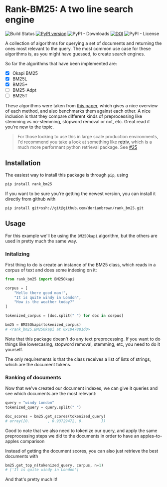 # Rank-BM25: A two line search engine

![Build Status](https://github.com/dorianbrown/rank_bm25/workflows/pytest/badge.svg)
[![PyPI version](https://badge.fury.io/py/rank-bm25.svg)](https://badge.fury.io/py/rank-bm25)
![PyPI - Downloads](https://img.shields.io/pypi/dm/rank_bm25)
[![DOI](https://zenodo.org/badge/166720547.svg)](https://zenodo.org/badge/latestdoi/166720547)
![PyPI - License](https://img.shields.io/pypi/l/rank_bm25)

A collection of algorithms for querying a set of documents and returning the ones most relevant to the query. The most common use case for these algorithms is, as you might have guessed, to create search engines.

So far the algorithms that have been implemented are:
- [x] Okapi BM25
- [x] BM25L
- [x] BM25+
- [ ] BM25-Adpt
- [ ] BM25T 

These algorithms were taken from [this paper](http://www.cs.otago.ac.nz/homepages/andrew/papers/2014-2.pdf), which gives a nice overview of each method, and also benchmarks them against each other. A nice inclusion is that they compare different kinds of preprocessing like stemming vs no-stemming, stopword removal or not, etc. Great read if you're new to the topic. 

> For those looking to use this in large scale production environments, I'd recommend you take a look at something like [retriv](https://github.com/AmenRa/retriv), which is a much more performant python retrieval package. See [#25](https://github.com/dorianbrown/rank_bm25/issues/25)

## Installation
The easiest way to install this package is through `pip`, using
```bash
pip install rank_bm25
```
If you want to be sure you're getting the newest version, you can install it directly from github with
```bash
pip install git+ssh://git@github.com/dorianbrown/rank_bm25.git
```

## Usage
For this example we'll be using the `BM25Okapi` algorithm, but the others are used in pretty much the same way.

### Initalizing

First thing to do is create an instance of the BM25 class, which reads in a corpus of text and does some indexing on it:
```python
from rank_bm25 import BM25Okapi

corpus = [
    "Hello there good man!",
    "It is quite windy in London",
    "How is the weather today?"
]

tokenized_corpus = [doc.split(" ") for doc in corpus]

bm25 = BM25Okapi(tokenized_corpus)
# <rank_bm25.BM25Okapi at 0x1047881d0>
```
Note that this package doesn't do any text preprocessing. If you want to do things like lowercasing, stopword removal, stemming, etc, you need to do it yourself. 

The only requirements is that the class receives a list of lists of strings, which are the document tokens.

### Ranking of documents

Now that we've created our document indexes, we can give it queries and see which documents are the most relevant:
```python
query = "windy London"
tokenized_query = query.split(" ")

doc_scores = bm25.get_scores(tokenized_query)
# array([0.        , 0.93729472, 0.        ])
```
Good to note that we also need to tokenize our query, and apply the same preprocessing steps we did to the documents in order to have an apples-to-apples comparison

Instead of getting the document scores, you can also just retrieve the best documents with
```python
bm25.get_top_n(tokenized_query, corpus, n=1)
# ['It is quite windy in London']
```
And that's pretty much it!
